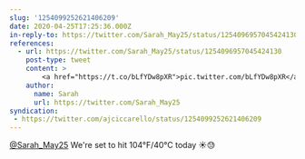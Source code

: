 ```yaml
---
slug: '1254099252621406209'
date: 2020-04-25T17:25:36.000Z
in-reply-to: https://twitter.com/Sarah_May25/status/1254096957045424130
references:
  - url: https://twitter.com/Sarah_May25/status/1254096957045424130
    post-type: tweet
    content: >
        <a href="https://t.co/bLfYDw8pXR">pic.twitter.com/bLfYDw8pXR</a>
    author:
      name: Sarah
      url: https://twitter.com/Sarah_May25
syndication:
 - https://twitter.com/ajciccarello/status/1254099252621406209
---
```


[@Sarah_May25](https://twitter.com/Sarah_May25) We're set to hit 104°F/40°C today ☀️😓
